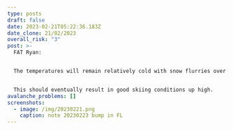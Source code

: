```yaml
---
type: posts
draft: false
date: 2023-02-21T05:22:36.183Z
date_clone: 21/02/2023
overall_risk: "3"
post: >-
  FAT Ryan:


  T﻿he temperatures will remain relatively cold with snow flurries over the next week. Aside from the 20230223, when the FL is temporarily above 0 with a pulse of precipitation, I will expect stability to improve. S﻿now flurries would prevent a hard crust layer from forming on sunny alpine faces, which is nice.


  This should eventually result in good skiing conditions up high.
avalanche_problems: []
screenshots:
  - image: /img/20230221.png
    caption: note 20230223 bump in FL
---
```

